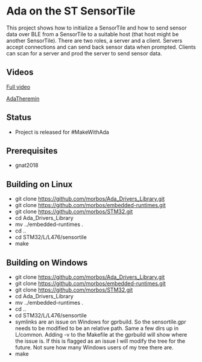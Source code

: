 # Ada on the ST SensorTile

This project shows how to initialize a SensorTile and how to send
sensor data over BLE from a SensorTile to a suitable host (that host
might be another SensorTile). There are two roles, a server and a
client. Servers accept connections and can send back sensor data when
prompted. Clients can scan for a server and prod the server to send
sensor data.

## Videos

[Full video](https://www.youtube.com/watch?v=E290oAYr0f8)

[AdaTheremin](https://youtu.be/E290oAYr0f8?t=404)

## Status
- Project is released for #MakeWithAda

## Prerequisites
- gnat2018

## Building on Linux
- git clone https://github.com/morbos/Ada_Drivers_Library.git
- git clone https://github.com/morbos/embedded-runtimes.git
- git clone https://github.com/morbos/STM32.git
- cd Ada_Drivers_Library
- mv ../embedded-runtimes .
- cd ..
- cd STM32/L/L476/sensortile
- make

## Building on Windows
- git clone https://github.com/morbos/Ada_Drivers_Library.git
- git clone https://github.com/morbos/embedded-runtimes.git
- git clone https://github.com/morbos/STM32.git
- cd Ada_Drivers_Library
- mv ../embedded-runtimes .
- cd ..
- cd STM32/L/L476/sensortile
- symlinks are an issue on Windows for gprbuild. So the sensortile.gpr
needs to be modified to be an relative path. Same a few dirs up in
L/common. Adding -v to the Makefile at the gprbuild will show where
the issue is. If this is flagged as an issue I will modify the tree
for the future. Not sure how many Windows users of my tree there are.
- make


